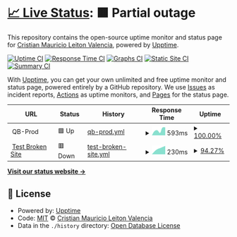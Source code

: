 # [📈 Live Status](https://crileiton.github.io/upptime-QB): <!--live status--> **🟧 Partial outage**

This repository contains the open-source uptime monitor and status page for [Cristian Mauricio Leiton Valencia](https://cristianleiton.com), powered by [Upptime](https://github.com/upptime/upptime).

[![Uptime CI](https://github.com/crileiton/upptime-QB/workflows/Uptime%20CI/badge.svg)](https://github.com/crileiton/upptime-QB/actions?query=workflow%3A%22Uptime+CI%22)
[![Response Time CI](https://github.com/crileiton/upptime-QB/workflows/Response%20Time%20CI/badge.svg)](https://github.com/crileiton/upptime-QB/actions?query=workflow%3A%22Response+Time+CI%22)
[![Graphs CI](https://github.com/crileiton/upptime-QB/workflows/Graphs%20CI/badge.svg)](https://github.com/crileiton/upptime-QB/actions?query=workflow%3A%22Graphs+CI%22)
[![Static Site CI](https://github.com/crileiton/upptime-QB/workflows/Static%20Site%20CI/badge.svg)](https://github.com/crileiton/upptime-QB/actions?query=workflow%3A%22Static+Site+CI%22)
[![Summary CI](https://github.com/crileiton/upptime-QB/workflows/Summary%20CI/badge.svg)](https://github.com/crileiton/upptime-QB/actions?query=workflow%3A%22Summary+CI%22)

With [Upptime](https://upptime.js.org), you can get your own unlimited and free uptime monitor and status page, powered entirely by a GitHub repository. We use [Issues](https://github.com/crileiton/upptime-QB/issues) as incident reports, [Actions](https://github.com/crileiton/upptime-QB/actions) as uptime monitors, and [Pages](https://crileiton.github.io/upptime-QB) for the status page.

<!--start: status pages-->
<!-- This summary is generated by Upptime (https://github.com/upptime/upptime) -->
<!-- Do not edit this manually, your changes will be overwritten -->
<!-- prettier-ignore -->
| URL | Status | History | Response Time | Uptime |
| --- | ------ | ------- | ------------- | ------ |
| <img alt="" src="https://favicons.githubusercontent.com/null" height="13"> QB-Prod | 🟩 Up | [qb-prod.yml](https://github.com/crileiton/upptime/commits/HEAD/history/qb-prod.yml) | <details><summary><img alt="Response time graph" src="./graphs/qb-prod/response-time-week.png" height="20"> 593ms</summary><br><a href="https://crileiton.github.io/upptime/history/qb-prod"><img alt="Response time 593" src="https://img.shields.io/endpoint?url=https%3A%2F%2Fraw.githubusercontent.com%2Fcrileiton%2Fupptime%2FHEAD%2Fapi%2Fqb-prod%2Fresponse-time.json"></a><br><a href="https://crileiton.github.io/upptime/history/qb-prod"><img alt="24-hour response time 593" src="https://img.shields.io/endpoint?url=https%3A%2F%2Fraw.githubusercontent.com%2Fcrileiton%2Fupptime%2FHEAD%2Fapi%2Fqb-prod%2Fresponse-time-day.json"></a><br><a href="https://crileiton.github.io/upptime/history/qb-prod"><img alt="7-day response time 593" src="https://img.shields.io/endpoint?url=https%3A%2F%2Fraw.githubusercontent.com%2Fcrileiton%2Fupptime%2FHEAD%2Fapi%2Fqb-prod%2Fresponse-time-week.json"></a><br><a href="https://crileiton.github.io/upptime/history/qb-prod"><img alt="30-day response time 593" src="https://img.shields.io/endpoint?url=https%3A%2F%2Fraw.githubusercontent.com%2Fcrileiton%2Fupptime%2FHEAD%2Fapi%2Fqb-prod%2Fresponse-time-month.json"></a><br><a href="https://crileiton.github.io/upptime/history/qb-prod"><img alt="1-year response time 593" src="https://img.shields.io/endpoint?url=https%3A%2F%2Fraw.githubusercontent.com%2Fcrileiton%2Fupptime%2FHEAD%2Fapi%2Fqb-prod%2Fresponse-time-year.json"></a></details> | <details><summary><a href="https://crileiton.github.io/upptime/history/qb-prod">100.00%</a></summary><a href="https://crileiton.github.io/upptime/history/qb-prod"><img alt="All-time uptime 100.00%" src="https://img.shields.io/endpoint?url=https%3A%2F%2Fraw.githubusercontent.com%2Fcrileiton%2Fupptime%2FHEAD%2Fapi%2Fqb-prod%2Fuptime.json"></a><br><a href="https://crileiton.github.io/upptime/history/qb-prod"><img alt="24-hour uptime 100.00%" src="https://img.shields.io/endpoint?url=https%3A%2F%2Fraw.githubusercontent.com%2Fcrileiton%2Fupptime%2FHEAD%2Fapi%2Fqb-prod%2Fuptime-day.json"></a><br><a href="https://crileiton.github.io/upptime/history/qb-prod"><img alt="7-day uptime 100.00%" src="https://img.shields.io/endpoint?url=https%3A%2F%2Fraw.githubusercontent.com%2Fcrileiton%2Fupptime%2FHEAD%2Fapi%2Fqb-prod%2Fuptime-week.json"></a><br><a href="https://crileiton.github.io/upptime/history/qb-prod"><img alt="30-day uptime 100.00%" src="https://img.shields.io/endpoint?url=https%3A%2F%2Fraw.githubusercontent.com%2Fcrileiton%2Fupptime%2FHEAD%2Fapi%2Fqb-prod%2Fuptime-month.json"></a><br><a href="https://crileiton.github.io/upptime/history/qb-prod"><img alt="1-year uptime 100.00%" src="https://img.shields.io/endpoint?url=https%3A%2F%2Fraw.githubusercontent.com%2Fcrileiton%2Fupptime%2FHEAD%2Fapi%2Fqb-prod%2Fuptime-year.json"></a></details>
| <img alt="" src="https://favicons.githubusercontent.com/cristianleiton.com" height="13"> [Test Broken Site](https://cristianleiton.com/apple) | 🟥 Down | [test-broken-site.yml](https://github.com/crileiton/upptime/commits/HEAD/history/test-broken-site.yml) | <details><summary><img alt="Response time graph" src="./graphs/test-broken-site/response-time-week.png" height="20"> 230ms</summary><br><a href="https://crileiton.github.io/upptime/history/test-broken-site"><img alt="Response time 230" src="https://img.shields.io/endpoint?url=https%3A%2F%2Fraw.githubusercontent.com%2Fcrileiton%2Fupptime%2FHEAD%2Fapi%2Ftest-broken-site%2Fresponse-time.json"></a><br><a href="https://crileiton.github.io/upptime/history/test-broken-site"><img alt="24-hour response time 230" src="https://img.shields.io/endpoint?url=https%3A%2F%2Fraw.githubusercontent.com%2Fcrileiton%2Fupptime%2FHEAD%2Fapi%2Ftest-broken-site%2Fresponse-time-day.json"></a><br><a href="https://crileiton.github.io/upptime/history/test-broken-site"><img alt="7-day response time 230" src="https://img.shields.io/endpoint?url=https%3A%2F%2Fraw.githubusercontent.com%2Fcrileiton%2Fupptime%2FHEAD%2Fapi%2Ftest-broken-site%2Fresponse-time-week.json"></a><br><a href="https://crileiton.github.io/upptime/history/test-broken-site"><img alt="30-day response time 230" src="https://img.shields.io/endpoint?url=https%3A%2F%2Fraw.githubusercontent.com%2Fcrileiton%2Fupptime%2FHEAD%2Fapi%2Ftest-broken-site%2Fresponse-time-month.json"></a><br><a href="https://crileiton.github.io/upptime/history/test-broken-site"><img alt="1-year response time 230" src="https://img.shields.io/endpoint?url=https%3A%2F%2Fraw.githubusercontent.com%2Fcrileiton%2Fupptime%2FHEAD%2Fapi%2Ftest-broken-site%2Fresponse-time-year.json"></a></details> | <details><summary><a href="https://crileiton.github.io/upptime/history/test-broken-site">94.27%</a></summary><a href="https://crileiton.github.io/upptime/history/test-broken-site"><img alt="All-time uptime 94.27%" src="https://img.shields.io/endpoint?url=https%3A%2F%2Fraw.githubusercontent.com%2Fcrileiton%2Fupptime%2FHEAD%2Fapi%2Ftest-broken-site%2Fuptime.json"></a><br><a href="https://crileiton.github.io/upptime/history/test-broken-site"><img alt="24-hour uptime 94.27%" src="https://img.shields.io/endpoint?url=https%3A%2F%2Fraw.githubusercontent.com%2Fcrileiton%2Fupptime%2FHEAD%2Fapi%2Ftest-broken-site%2Fuptime-day.json"></a><br><a href="https://crileiton.github.io/upptime/history/test-broken-site"><img alt="7-day uptime 94.27%" src="https://img.shields.io/endpoint?url=https%3A%2F%2Fraw.githubusercontent.com%2Fcrileiton%2Fupptime%2FHEAD%2Fapi%2Ftest-broken-site%2Fuptime-week.json"></a><br><a href="https://crileiton.github.io/upptime/history/test-broken-site"><img alt="30-day uptime 94.27%" src="https://img.shields.io/endpoint?url=https%3A%2F%2Fraw.githubusercontent.com%2Fcrileiton%2Fupptime%2FHEAD%2Fapi%2Ftest-broken-site%2Fuptime-month.json"></a><br><a href="https://crileiton.github.io/upptime/history/test-broken-site"><img alt="1-year uptime 94.27%" src="https://img.shields.io/endpoint?url=https%3A%2F%2Fraw.githubusercontent.com%2Fcrileiton%2Fupptime%2FHEAD%2Fapi%2Ftest-broken-site%2Fuptime-year.json"></a></details>

<!--end: status pages-->

[**Visit our status website →**](https://crileiton.github.io/upptime-QB)

## 📄 License

- Powered by: [Upptime](https://github.com/upptime/upptime)
- Code: [MIT](./LICENSE) © [Cristian Mauricio Leiton Valencia](https://cristianleiton.com)
- Data in the `./history` directory: [Open Database License](https://opendatacommons.org/licenses/odbl/1-0/)
